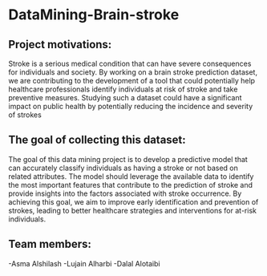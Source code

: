 # DataMining-Brain-stroke

## Project motivations: 
Stroke is a serious medical condition that can have severe consequences for individuals and society. By working on a brain stroke prediction dataset, we are contributing to the development of a tool that could potentially help healthcare professionals identify individuals at risk of stroke and take preventive measures. Studying such a dataset could have a significant impact on public health by potentially reducing the incidence and severity of strokes

## The goal of collecting this dataset:
The goal of this data mining project is to develop a predictive model that can accurately classify individuals as having a stroke or not based on related attributes. The model should leverage the available data to identify the most important features that contribute to the prediction of stroke and provide insights into the factors associated with stroke occurrence. By achieving this goal, we aim to improve early identification and prevention of strokes, leading to better healthcare strategies and interventions for at-risk individuals.

 ## Team members: 
 -Asma Alshilash 
 -Lujain Alharbi
 -Dalal Alotaibi
